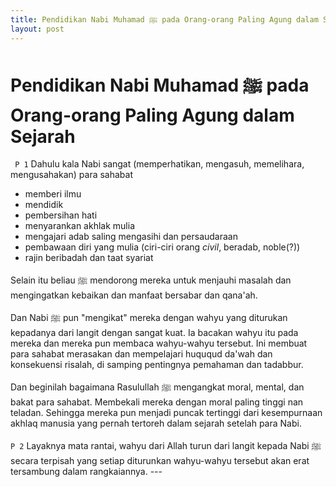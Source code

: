 ```yaml
---
title: Pendidikan Nabi Muhamad ﷺ pada Orang-orang Paling Agung dalam Sejarah
layout: post
---
```


# Pendidikan Nabi Muhamad ﷺ pada Orang-orang Paling Agung dalam Sejarah

``` P 1```
Dahulu kala Nabi sangat (memperhatikan, mengasuh, memelihara, mengusahakan) para sahabat 
* memberi ilmu
* mendidik
* pembersihan hati
* menyarankan akhlak mulia
* mengajari adab saling mengasihi dan persaudaraan
* pembawaan diri yang mulia (ciri-ciri orang _civil_, beradab, noble(?))
* rajin beribadah dan taat syariat

Selain itu beliau ﷺ mendorong mereka untuk menjauhi masalah dan mengingatkan kebaikan dan manfaat bersabar dan qana'ah.

Dan Nabi ﷺ pun "mengikat" mereka dengan wahyu yang diturukan kepadanya dari langit dengan sangat kuat. Ia bacakan wahyu itu pada mereka dan mereka pun membaca wahyu-wahyu tersebut. Ini membuat para sahabat merasakan dan mempelajari huququd da'wah dan konsekuensi risalah, di samping pentingnya pemahaman dan tadabbur.

Dan beginilah bagaimana Rasulullah ﷺ mengangkat moral, mental, dan bakat para sahabat.
Membekali mereka dengan moral paling tinggi nan teladan. Sehingga mereka pun menjadi puncak tertinggi dari kesempurnaan akhlaq manusia yang pernah tertoreh dalam sejarah setelah para Nabi.

```P 2```
Layaknya mata rantai, wahyu dari Allah turun dari langit kepada Nabi ﷺ secara terpisah yang setiap diturunkan wahyu-wahyu tersebut akan erat tersambung dalam rangkaiannya. ---